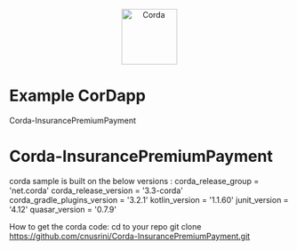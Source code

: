 <p align="center">
  <img src="https://www.corda.net/wp-content/uploads/2016/11/fg005_corda_b.png" alt="Corda" width="100">
</p>

# Example CorDapp
Corda-InsurancePremiumPayment

# Corda-InsurancePremiumPayment
corda sample is built on the below versions :
corda_release_group = 'net.corda'
corda_release_version = '3.3-corda'
corda_gradle_plugins_version = '3.2.1'
kotlin_version = '1.1.60'
junit_version = '4.12'
quasar_version = '0.7.9'

How to get the corda code:
cd to your repo
git clone https://github.com/cnusrini/Corda-InsurancePremiumPayment.git
